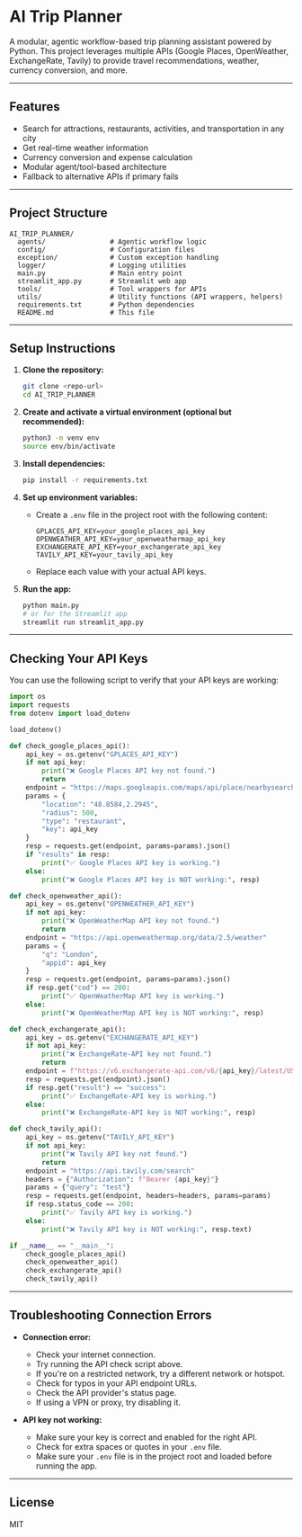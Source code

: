 # AI Trip Planner

A modular, agentic workflow-based trip planning assistant powered by Python. This project leverages multiple APIs (Google Places, OpenWeather, ExchangeRate, Tavily) to provide travel recommendations, weather, currency conversion, and more.

---

## Features
- Search for attractions, restaurants, activities, and transportation in any city
- Get real-time weather information
- Currency conversion and expense calculation
- Modular agent/tool-based architecture
- Fallback to alternative APIs if primary fails

---

## Project Structure
```
AI_TRIP_PLANNER/
  agents/                # Agentic workflow logic
  config/                # Configuration files
  exception/             # Custom exception handling
  logger/                # Logging utilities
  main.py                # Main entry point
  streamlit_app.py       # Streamlit web app
  tools/                 # Tool wrappers for APIs
  utils/                 # Utility functions (API wrappers, helpers)
  requirements.txt       # Python dependencies
  README.md              # This file
```

---

## Setup Instructions

1. **Clone the repository:**
   ```bash
   git clone <repo-url>
   cd AI_TRIP_PLANNER
   ```

2. **Create and activate a virtual environment (optional but recommended):**
   ```bash
   python3 -m venv env
   source env/bin/activate
   ```

3. **Install dependencies:**
   ```bash
   pip install -r requirements.txt
   ```

4. **Set up environment variables:**
   - Create a `.env` file in the project root with the following content:
     ```
     GPLACES_API_KEY=your_google_places_api_key
     OPENWEATHER_API_KEY=your_openweathermap_api_key
     EXCHANGERATE_API_KEY=your_exchangerate_api_key
     TAVILY_API_KEY=your_tavily_api_key
     ```
   - Replace each value with your actual API keys.

5. **Run the app:**
   ```bash
   python main.py
   # or for the Streamlit app
   streamlit run streamlit_app.py
   ```

---

## Checking Your API Keys

You can use the following script to verify that your API keys are working:

```python
import os
import requests
from dotenv import load_dotenv

load_dotenv()

def check_google_places_api():
    api_key = os.getenv("GPLACES_API_KEY")
    if not api_key:
        print("❌ Google Places API key not found.")
        return
    endpoint = "https://maps.googleapis.com/maps/api/place/nearbysearch/json"
    params = {
        "location": "48.8584,2.2945",
        "radius": 500,
        "type": "restaurant",
        "key": api_key
    }
    resp = requests.get(endpoint, params=params).json()
    if "results" in resp:
        print("✅ Google Places API key is working.")
    else:
        print("❌ Google Places API key is NOT working:", resp)

def check_openweather_api():
    api_key = os.getenv("OPENWEATHER_API_KEY")
    if not api_key:
        print("❌ OpenWeatherMap API key not found.")
        return
    endpoint = "https://api.openweathermap.org/data/2.5/weather"
    params = {
        "q": "London",
        "appid": api_key
    }
    resp = requests.get(endpoint, params=params).json()
    if resp.get("cod") == 200:
        print("✅ OpenWeatherMap API key is working.")
    else:
        print("❌ OpenWeatherMap API key is NOT working:", resp)

def check_exchangerate_api():
    api_key = os.getenv("EXCHANGERATE_API_KEY")
    if not api_key:
        print("❌ ExchangeRate-API key not found.")
        return
    endpoint = f"https://v6.exchangerate-api.com/v6/{api_key}/latest/USD"
    resp = requests.get(endpoint).json()
    if resp.get("result") == "success":
        print("✅ ExchangeRate-API key is working.")
    else:
        print("❌ ExchangeRate-API key is NOT working:", resp)

def check_tavily_api():
    api_key = os.getenv("TAVILY_API_KEY")
    if not api_key:
        print("❌ Tavily API key not found.")
        return
    endpoint = "https://api.tavily.com/search"
    headers = {"Authorization": f"Bearer {api_key}"}
    params = {"query": "test"}
    resp = requests.get(endpoint, headers=headers, params=params)
    if resp.status_code == 200:
        print("✅ Tavily API key is working.")
    else:
        print("❌ Tavily API key is NOT working:", resp.text)

if __name__ == "__main__":
    check_google_places_api()
    check_openweather_api()
    check_exchangerate_api()
    check_tavily_api()
```

---

## Troubleshooting Connection Errors

- **Connection error:**
  - Check your internet connection.
  - Try running the API check script above.
  - If you're on a restricted network, try a different network or hotspot.
  - Check for typos in your API endpoint URLs.
  - Check the API provider's status page.
  - If using a VPN or proxy, try disabling it.

- **API key not working:**
  - Make sure your key is correct and enabled for the right API.
  - Check for extra spaces or quotes in your `.env` file.
  - Make sure your `.env` file is in the project root and loaded before running the app.

---

## License
MIT